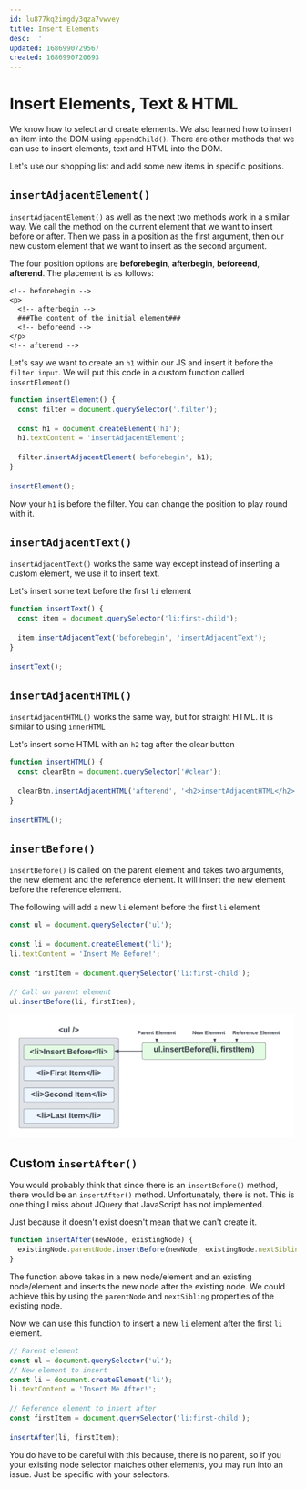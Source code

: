 ```yaml
---
id: lu877kq2imgdy3qza7vwvey
title: Insert Elements
desc: ''
updated: 1686990729567
created: 1686990720693
---
```

# Insert Elements, Text & HTML

We know how to select and create elements. We also learned how to insert an item into the DOM using `appendChild()`. There are other methods that we can use to insert elements, text and HTML into the DOM.

Let's use our shopping list and add some new items in specific positions.

## `insertAdjacentElement()`

`insertAdjacentElement()` as well as the next two methods work in a similar way. We call the method on the current element that we want to insert before or after. Then we pass in a position as the first argument, then our new custom element that we want to insert as the second argument.

The four position options are **beforebegin**, **afterbegin**, **beforeend**, **afterend**. The placement is as follows:

```
<!-- beforebegin -->
<p>
  <!-- afterbegin -->
  ###The content of the initial element###
  <!-- beforeend -->
</p>
<!-- afterend -->
```

Let's say we want to create an `h1` within our JS and insert it before the `filter input`. We will put this code in a custom function called `insertElement()`

```js
function insertElement() {
  const filter = document.querySelector('.filter');

  const h1 = document.createElement('h1');
  h1.textContent = 'insertAdjacentElement';

  filter.insertAdjacentElement('beforebegin', h1);
}

insertElement();
```

Now your `h1` is before the filter. You can change the position to play round with it.

## `insertAdjacentText()`

`insertAdjacentText()` works the same way except instead of inserting a custom element, we use it to insert text.

Let's insert some text before the first `li` element

```js
function insertText() {
  const item = document.querySelector('li:first-child');

  item.insertAdjacentText('beforebegin', 'insertAdjacentText');
}

insertText();
```

## `insertAdjacentHTML()`

`insertAdjacentHTML()` works the same way, but for straight HTML. It is similar to using `innerHTML`

Let's insert some HTML with an `h2` tag after the clear button

```js
function insertHTML() {
  const clearBtn = document.querySelector('#clear');

  clearBtn.insertAdjacentHTML('afterend', '<h2>insertAdjacentHTML</h2>');
}

insertHTML();
```

## `insertBefore()`

`insertBefore()` is called on the parent element and takes two arguments, the new element and the reference element. It will insert the new element before the reference element.

The following will add a new `li` element before the first `li` element

```js
const ul = document.querySelector('ul');

const li = document.createElement('li');
li.textContent = 'Insert Me Before!';

const firstItem = document.querySelector('li:first-child');

// Call on parent element
ul.insertBefore(li, firstItem);
```

<img src="images/insertBefore.png" width="500px" />

## Custom `insertAfter()`

You would probably think that since there is an `insertBefore()` method, there would be an `insertAfter()` method. Unfortunately, there is not. This is one thing I miss about JQuery that JavaScript has not implemented.

Just because it doesn't exist doesn't mean that we can't create it.

```js
function insertAfter(newNode, existingNode) {
  existingNode.parentNode.insertBefore(newNode, existingNode.nextSibling);
}
```

The function above takes in a new node/element and an existing node/element and inserts the new node after the existing node. We could achieve this by using the `parentNode` and `nextSibling` properties of the existing node.

Now we can use this function to insert a new `li` element after the first `li` element.

```js
// Parent element
const ul = document.querySelector('ul');
// New element to insert
const li = document.createElement('li');
li.textContent = 'Insert Me After!';

// Reference element to insert after
const firstItem = document.querySelector('li:first-child');

insertAfter(li, firstItem);
```

You do have to be careful with this because, there is no parent, so if you your existing node selector matches other elements, you may run into an issue. Just be specific with your selectors.
